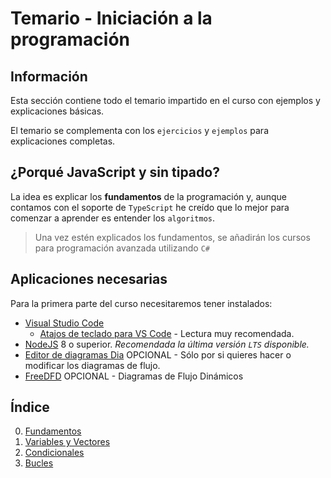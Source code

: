 # Temario - Iniciación a la programación 

## Información

Esta sección contiene todo el temario impartido en el curso con ejemplos y explicaciones básicas.

El temario se complementa con los `ejercicios` y `ejemplos` para explicaciones completas.

## ¿Porqué JavaScript y sin tipado?

La idea es explicar los **fundamentos** de la programación y, aunque contamos con el soporte de `TypeScript` he creído que lo mejor para comenzar a aprender es entender los `algoritmos`.

> Una vez estén explicados los fundamentos, se añadirán los cursos para programación avanzada utilizando `C#`

## Aplicaciones necesarias

Para la primera parte del curso necesitaremos tener instalados:
- [Visual Studio Code](https://code.visualstudio.com/)
    - [Atajos de teclado para VS Code](https://www.dofactory.com/reference/visual-studio-shortcuts) - Lectura muy recomendada.
- [NodeJS](https://nodejs.org/es/) 8 o superior. *Recomendada la última versión `LTS` disponible.*
- [Editor de diagramas Dia](https://sourceforge.net/projects/dia-installer/) OPCIONAL - Sólo por si quieres hacer o modificar los diagramas de flujo.
- [FreeDFD](https://mega.nz/#!ThwQgIZI!Vz1PmJV546uq2exp8dDcnV3p4D2g1AtjOpHPdp13Zcw) OPCIONAL - Diagramas de Flujo Dinámicos


## Índice

0. [Fundamentos](0-Fundamentos/)
1. [Variables y Vectores](1-Variables-Vectores/)
2. [Condicionales](2-Condicionales/)
3. [Bucles](3-Bucles/)
